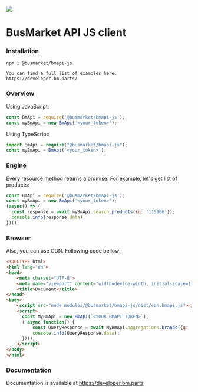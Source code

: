 ![](https://login.bm.parts/static/img/bm_logo_.svg)

# BusMarket API JS client


### Installation
```
npm i @busmarket/bmapi-js
```

```
You can find a full list of examples here.
https://developer.bm.parts/
```

### Overview

Using JavaScript:

```js
const BmApi = require('@busmarket/bmapi-js');
const myBmApi = new BmApi('<your_token>');
```

Using TypeScript:

```typescript
import BmApi = require("@busmarket/bmapi-js");
const myBmApi = BmApi('<your_token>');
```

### Engine
Every resource method returns a promise.
For example, let's get list of products:

```js
const BmApi = require('@busmarket/bmapi-js');
const myBmApi = new BmApi('<your_token>');
(async() => {
  const response = await myBmApi.search.products({q: '115906'});
  console.info(response.data);
})();
```

### Browser
Also, you can use CDN. Following code bellow:

```html
<!DOCTYPE html>
<html lang="en">
<head>
    <meta charset="UTF-8">
    <meta name="viewport" content="width=device-width, initial-scale=1.0">
    <title>Document</title>
</head>
<body>
    <script src="node_modules/@busmarket/bmapi-js/dist/cdn.bmapi.js"></script>
    <script>
      const MyBmApi = new BmApi(`<YOUR_BMAPI_TOKEN>`);
      ( async function() {
          const QueryResponse = await MyBmApi.aggregations.brands({q: '115906'});
          console.info(QueryResponse.data);
      })();
    </script>
</body>
</html>
```

### Documentation

Documentation is available at https://developer.bm.parts
